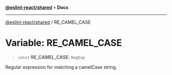 [**@eslint-react/shared**](../README.md) • **Docs**

***

[@eslint-react/shared](../README.md) / RE\_CAMEL\_CASE

# Variable: RE\_CAMEL\_CASE

> `const` **RE\_CAMEL\_CASE**: `RegExp`

Regular expression for matching a camelCase string.
